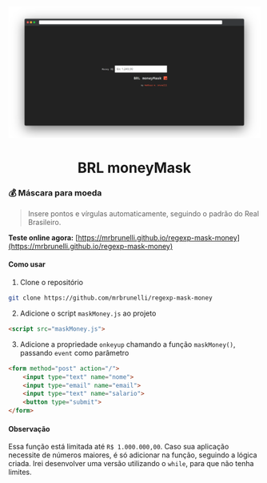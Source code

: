 <div align="center">
    <img 
        src="./.github/demo.png" 
        width="800"
        alt="Screenshot da aplicação"
        title="Screenshot da aplicação"
    >
    <br>
    <h1>BRL moneyMask</h1>
</div>

### :moneybag: Máscara para moeda
> Insere pontos e vírgulas automaticamente, seguindo o padrão do Real Brasileiro.

**Teste online agora:** [https://mrbrunelli.github.io/regexp-mask-money](https://mrbrunelli.github.io/regexp-mask-money)

#### Como usar
1. Clone o repositório
```bash
git clone https://github.com/mrbrunelli/regexp-mask-money
```
2. Adicione o script ```maskMoney.js``` ao projeto
```html
<script src="maskMoney.js">
```
3. Adicione a propriedade ```onkeyup``` chamando a função ```maskMoney()```, passando ```event``` como parâmetro
```html
<form method="post" action="/">
    <input type="text" name="nome">
    <input type="email" name="email">
    <input type="text" name="salario">
    <button type="submit">
</form>
```

#### Observação
Essa função está limitada até ```R$ 1.000.000,00```. Caso sua aplicação necessite de números maiores, é só adicionar na função, seguindo a lógica criada. Irei desenvolver uma versão utilizando o ```while```, para que não tenha limites.